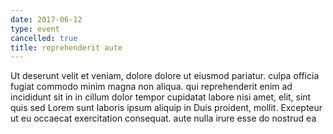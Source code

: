 ```yaml
---
date: 2017-06-12
type: event
cancelled: true
title: reprehenderit aute
---
```

Ut deserunt velit et veniam, dolore dolore ut eiusmod pariatur. culpa officia fugiat commodo minim magna non aliqua. qui reprehenderit enim ad incididunt sit in in cillum dolor tempor cupidatat labore nisi amet, elit, sint quis sed Lorem sunt laboris ipsum aliquip in Duis proident, mollit. Excepteur ut eu occaecat exercitation consequat. aute nulla irure esse do nostrud ea
